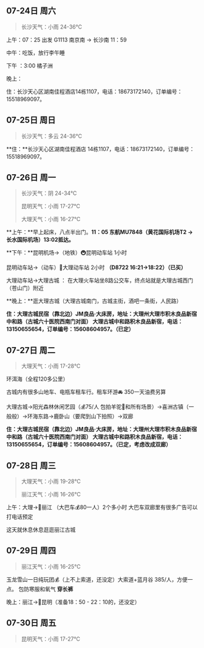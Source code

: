## 07-24日 周六

> 长沙天气：小雨 24-36℃

上午：07：25 出发 G1113 南京南 -> 长沙南 11：59

中午：吃饭，放行李午睡

下午 ：3:00 橘子洲

晚上：

住：长沙天心区湖南佳程酒店14栋1107，电话：18673172140，订单编号：15518969097。

 

## 07-25日 周日

> 长沙天气：多云 24-36℃

**住：**长沙天心区湖南佳程酒店 14栋1107，电话：18673172140，订单编号：15518969097。



## 07-26日 周一 

> 长沙天气：阴 24-34℃
>
> 昆明天气：小雨 17-27℃
>
> 大理天气：小雨 16-27℃

**上午：**早上起床，八点半出门。**11：05 东航MU7848（黄花国际机场T2 -> 长水国际机场）13:02抵达。**

**下午：**昆明机场→（地铁）🚇昆明动车站  1小时 

昆明动车站→（动车）🚅大理动车站  2小时 **（D8722 16:21->18:22）（已买）**

大理动车站→大理古城 ： 在大理火车站坐8路公交车，终点站就是大理古城西门（苍山门）附近

**晚上：**逛大理古城（大理古城南门，古城主街，酒吧一条街，人民路）

**住：**大理古城民宿（靠北边）JM良品·大床房，地址：大理州大理市积木良品新宿中和路（古城六十医院西南门对面） 大理古城中和路积木良品新宿，电话：13150655654，订单编号：15608604957。**（已定）**



## 07-27日 周二

> 大理天气：小雨 17-28℃

环洱海（全程120多公里）

古城内有很多山地车、电瓶车租车行。租车环游🚘 350一天油费另算

大理古城→阳光森林休闲艺园（💰75/人 包拍羊驼🦙和所有场景）→喜洲古镇（一般般）→环海东路→鹿卧山（要爬到山下拍照）→双廊

**住：**大理古城民宿（靠北边）JM良品·大床房，地址：大理州大理市积木良品新宿中和路（古城六十医院西南门对面） 大理古城中和路积木良品新宿，电话：13150655654，订单编号：15608604957。**（已定，考虑改成双廊）**



## 07-28日 周三

> 大理天气：小雨 19-28℃
>
> 丽江天气：小雨 16-26℃

上午：大理→🚌丽江
（大巴车💰80一人）2个多小时
大巴车双廊里有很多广告可以打电话预定

这天就休息休息逛逛丽江古城




## 07-29日 周四

> 丽江天气：小雨 16-25℃

玉龙雪山一日纯玩团💰（上不上索道，还没定）大索道+蓝月谷 385/人，方便一点。
包防寒服和氧气  **穿长裤**

晚上：丽江→🚅昆明（准备18：50 - 22：10的，还没定）



## 07-30日 周五

> 昆明天气：小雨 17-27℃

